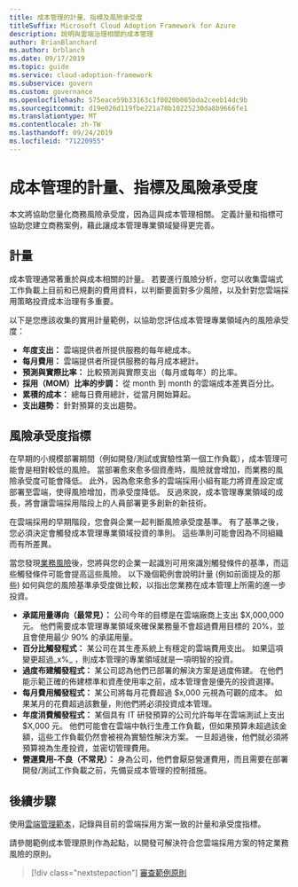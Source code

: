```yaml
---
title: 成本管理的計量、指標及風險承受度
titleSuffix: Microsoft Cloud Adoption Framework for Azure
description: 說明與雲端治理相關的成本管理
author: BrianBlanchard
ms.author: brblanch
ms.date: 09/17/2019
ms.topic: guide
ms.service: cloud-adoption-framework
ms.subservice: govern
ms.custom: governance
ms.openlocfilehash: 575eace59b33163c1f0020b005bda2ceeb14dc9b
ms.sourcegitcommit: d19e026d119fbe221a78b10225230da8b9666fe1
ms.translationtype: MT
ms.contentlocale: zh-TW
ms.lasthandoff: 09/24/2019
ms.locfileid: "71220955"
---
```

# <a name="cost-management-metrics-indicators-and-risk-tolerance"></a>成本管理的計量、指標及風險承受度

本文將協助您量化商務風險承受度，因為這與成本管理相關。 定義計量和指標可協助您建立商務案例，藉此讓成本管理專業領域變得更完善。

## <a name="metrics"></a>計量

成本管理通常著重於與成本相關的計量。 若要進行風險分析，您可以收集雲端式工作負載上目前和已規劃的費用資料，以判斷要面對多少風險，以及針對您雲端採用策略投資成本治理有多重要。

以下是您應該收集的實用計量範例，以協助您評估成本管理專業領域內的風險承受度：

- **年度支出：** 雲端提供者所提供服務的每年總成本。
- **每月費用：** 雲端提供者所提供服務的每月成本總計。
- **預測與實際比率：** 比較預測與實際支出（每月或每年）的比率。
- **採用（MOM）比率的步調：** 從 month 到 month 的雲端成本差異百分比。
- **累積的成本：** 總每日費用總計，從當月開始算起。
- **支出趨勢：** 針對預算的支出趨勢。

## <a name="risk-tolerance-indicators"></a>風險承受度指標

在早期的小規模部署期間（例如開發/測試或實驗性第一個工作負載），成本管理可能會是相對較低的風險。 當部署愈來愈多個資產時，風險就會增加，而業務的風險承受度可能會降低。 此外，因為愈來愈多的雲端採用小組有能力將資產設定或部署至雲端，使得風險增加，而承受度降低。 反過來說，成本管理專業領域的成長，將會讓雲端採用階段上的人員部署更多創新的新技術。

在雲端採用的早期階段，您會與企業一起判斷風險承受度基準。 有了基準之後，您必須決定會觸發成本管理專業領域投資的準則。 這些準則可能會因為不同組織而有所差異。

當您發現[業務風險](./business-risks.md)後，您將與您的企業一起識別可用來識別觸發條件的基準，而這些觸發條件可能會提高這些風險。 以下幾個範例會說明計量 (例如前面提及的那些) 如何與您的風險基準承受度做比較，以指出您業務在成本管理上所需的進一步投資。

- **承諾用量導向（最常見）：** 公司今年的目標是在雲端廠商上支出 $X,000,000 元。 他們需要成本管理專業領域來確保業務量不會超過費用目標的 20%，並且會使用最少 90% 的承諾用量。
- **百分比觸發程式：** 某公司在其生產系統上有穩定的雲端費用支出。 如果這項變更超過_x%_ ，則成本管理的專業領域就是一項明智的投資。
- **過度布建觸發程式：** 某公司認為他們已部署的解決方案是過度佈建。 在他們能示範正確的佈建標準和資產使用率之前，成本管理會是優先的投資選擇。
- **每月費用觸發程式：** 某公司將每月花費超過 $x,000 元視為可觀的成本。 如果某月的花費超過該數量，則他們將必須投資成本管理。
- **年度消費觸發程式：** 某個具有 IT 研發預算的公司允許每年在雲端測試上支出 $X,000 元。 他們可能會在雲端中執行生產工作負載，但如果預算未超過該金額，這些工作負載仍然會被視為實驗性解決方案。 一旦超過後，他們就必須將預算視為生產投資，並密切管理費用。
- **營運費用-不良（不常見）：** 身為公司，他們會厭惡營運費用，而且需要在部署開發/測試工作負載之前，先備妥成本管理的控制措施。

## <a name="next-steps"></a>後續步驟

使用[雲端管理範本](./template.md)，記錄與目前的雲端採用方案一致的計量和承受度指標。

請參閱範例成本管理原則作為起點，以開發可解決符合您雲端採用方案的特定業務風險的原則。

> [!div class="nextstepaction"]
> [審查範例原則](./policy-statements.md)
